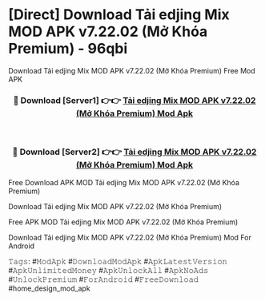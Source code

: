 # [Direct] Download Tải edjing Mix MOD APK v7.22.02 (Mở Khóa Premium) - 96qbi
Download Tải edjing Mix MOD APK v7.22.02 (Mở Khóa Premium) Free Mod APK

<div align="center">
<h3>🔴 Download [Server1] 👉👉 <a href="https://apk-comot.site?title=Tải_edjing_Mix_MOD_APK_v7.22.02_(Mở_Khóa_Premium)">Tải edjing Mix MOD APK v7.22.02 (Mở Khóa Premium) Mod Apk</a></h3><br>

<h3>🔴 Download [Server2] 👉👉 <a href="https://apk-comot.site?title=Tải_edjing_Mix_MOD_APK_v7.22.02_(Mở_Khóa_Premium)">Tải edjing Mix MOD APK v7.22.02 (Mở Khóa Premium) Mod Apk</a></h3>
</div>


Free Download APK MOD Tải edjing Mix MOD APK v7.22.02 (Mở Khóa Premium)

Download Tải edjing Mix MOD APK v7.22.02 (Mở Khóa Premium) 

Free APK MOD Tải edjing Mix MOD APK v7.22.02 (Mở Khóa Premium) 

Download Tải edjing Mix MOD APK v7.22.02 (Mở Khóa Premium) Mod For Android

𝚃𝚊𝚐𝚜: #𝙼𝚘𝚍𝙰𝚙𝚔 #𝙳𝚘𝚠𝚗𝚕𝚘𝚊𝚍𝙼𝚘𝚍𝙰𝚙𝚔 #𝙰𝚙𝚔𝙻𝚊𝚝𝚎𝚜𝚝𝚅𝚎𝚛𝚜𝚒𝚘𝚗 #𝙰𝚙𝚔𝚄𝚗𝚕𝚒𝚖𝚒𝚝𝚎𝚍𝙼𝚘𝚗𝚎𝚢 #𝙰𝚙𝚔𝚄𝚗𝚕𝚘𝚌𝚔𝙰𝚕𝚕 #𝙰𝚙𝚔𝙽𝚘𝙰𝚍𝚜 #𝚄𝚗𝚕𝚘𝚌𝚔𝙿𝚛𝚎𝚖𝚒𝚞𝚖 #𝙵𝚘𝚛𝙰𝚗𝚍𝚛𝚘𝚒𝚍 #𝙵𝚛𝚎𝚎𝙳𝚘𝚠𝚗𝚕𝚘𝚊𝚍 #home_design_mod_apk
